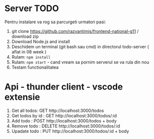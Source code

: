 # Server TODO

Pentru instalare va rog sa parcurgeti urmatori pasi:

1. git clone https://github.com/razvantimis/frontend-national-g11 / download zip
1. Download Node.js and install
1. Deschidem un terminal (git bash sau cmd) in directorul todo-server ( aflat in 08 week )
1. Rulam: `npm install`
1. Rulam: `npm start` - cand vream sa pornim serverul se va rula din nou
1. Testam functionalitatea


# Api - thunder client - vscode extensie

1. Get all todos: GET http://localhost:3000/todos
2. Get todos by id : GET http://localhost:3000/todos/:id 
3. Add todo : POST http://localhost:3000/todos + body
3. Remove todo : DELETE http://localhost:3000/todos/:id
3. Upadate todo : PUT http://localhost:3000/todos/:id + body

